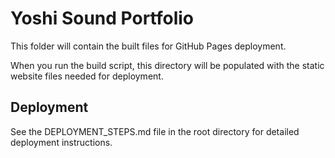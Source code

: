# Yoshi Sound Portfolio

This folder will contain the built files for GitHub Pages deployment.

When you run the build script, this directory will be populated with the static website files needed for deployment.

## Deployment

See the DEPLOYMENT_STEPS.md file in the root directory for detailed deployment instructions.